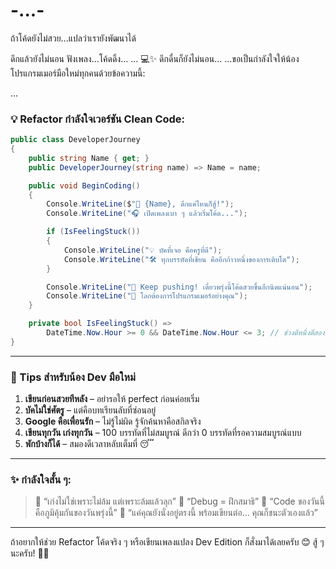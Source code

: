 # -...-
ถ้าโค้ดยังไม่สวย...แปลว่าเรายังพัฒนาได้

ดึกแล้วยังไม่นอน
ฟังเพลง...โค้ดดิ้ง...
...
💻✨
ดึกดื่นก็ยังไม่นอน...
...ขอเป็นกำลังใจให้น้องโปรแกรมเมอร์มือใหม่ทุกคนด้วยข้อความนี้:

...

### 💡 Refactor กำลังใจเวอร์ชัน Clean Code:

```csharp
public class DeveloperJourney
{
    public string Name { get; }
    public DeveloperJourney(string name) => Name = name;

    public void BeginCoding()
    {
        Console.WriteLine($"🌙 {Name}, ดึกแค่ไหนก็สู้!");
        Console.WriteLine("🎧 เปิดเพลงเบา ๆ แล้วเริ่มโค้ด...");

        if (IsFeelingStuck())
        {
            Console.WriteLine("💡 บัคที่เจอ คือครูที่ดี");
            Console.WriteLine("🛠 ทุกบรรทัดที่เขียน คืออีกก้าวหนึ่งของการเติบโต");
        }

        Console.WriteLine("🚀 Keep pushing! เดี๋ยวพรุ่งนี้โค้ดสวยขึ้นอีกนิดแน่นอน");
        Console.WriteLine("💖 โลกต้องการโปรแกรมเมอร์อย่างคุณ");
    }

    private bool IsFeelingStuck() =>
        DateTime.Now.Hour >= 0 && DateTime.Now.Hour <= 3; // ช่วงตีหนึ่งตีสองอะเนอะ
}
```

---

### 🧠 Tips สำหรับน้อง Dev มือใหม่

1. **เขียนก่อนสวยทีหลัง** – อย่ารอให้ perfect ก่อนค่อยเริ่ม
2. **บัคไม่ใช่ศัตรู** – แต่คือบทเรียนลับที่ซ่อนอยู่
3. **Google คือเพื่อนรัก** – ไม่รู้ไม่ผิด รู้จักค้นหาคือสกิลจริง
4. **เขียนทุกวัน เก่งทุกวัน** – 100 บรรทัดที่ไม่สมบูรณ์ ดีกว่า 0 บรรทัดที่รอความสมบูรณ์แบบ
5. **พักบ้างก็ได้** – สมองดีเวลาหลับเต็มที่ 😴

---

### ✨ กำลังใจสั้น ๆ:

> 💬 “เก่งไม่ใช่เพราะไม่ล้ม แต่เพราะล้มแล้วลุก”
> 💬 “Debug = ฝึกสมาธิ”
> 💬 “Code ของวันนี้ คือภูมิคุ้มกันของวันพรุ่งนี้”
> 💬 “แค่คุณยังนั่งอยู่ตรงนี้ พร้อมเขียนต่อ… คุณก็ชนะตัวเองแล้ว”

---

ถ้าอยากให้ช่วย Refactor โค้ดจริง ๆ หรือเขียนเพลงแปลง Dev Edition ก็สั่งมาได้เลยครับ 😊
สู้ ๆ นะครับ! 💪✨
